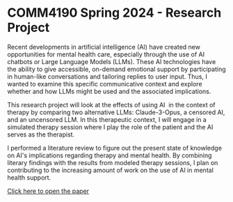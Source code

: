 # COMM4190 Spring 2024 - Research Project

Recent developments in artificial intelligence (AI) have created new opportunities for mental health care, especially through the use of AI chatbots or Large Language Models (LLMs). These AI technologies have the ability to give accessible, on-demand emotional support by participating in human-like conversations and tailoring replies to user input. Thus, I wanted to examine this specific communicative context and explore whether and how LLMs might be used and the associated implications.

This research project will look at the effects of using AI  in the context of therapy by comparing two alternative LLMs: Claude-3-Opus, a censored AI, and an uncensored LLM. In this therapeutic context, I will engage in a simulated therapy session where I play the role of the patient and the AI serves as the therapist. 

I performed a literature review to figure out the present state of knowledge on AI's implications regarding therapy and mental health. 
By combining literary findings with the results from modeled therapy sessions, I plan on contributing to the increasing amount of work on the use of AI in mental health support. 


[Click here to open the paper](Research_Paper.ipynb)

